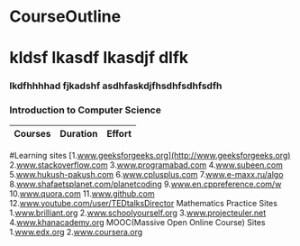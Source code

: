 # CourseOutline
# kldsf lkasdf lkasdjf dlfk

### lkdfhhhhad fjkadshf asdhfaskdjfhsdhfsdhfsdfh

### Introduction to Computer Science

Courses | Duration | Effort
:-- | :--: | :--:
#Learning sites
    [1.www.geeksforgeeks.org](http://www.geeksforgeeks.org)
    2.www.stackoverflow.com
    3.www.programabad.com
    4.www.subeen.com
    5.www.hukush-pakush.com
    6.www.cplusplus.com
    7.www.e-maxx.ru/algo
    8.www.shafaetsplanet.com/planetcoding
    9.www.en.cppreference.com/w
   10.www.quora.com
   11.www.github.com
   12.www.youtube.com/user/TEDtalksDirector
Mathematics Practice Sites
    1.www.brilliant.org
    2.www.schoolyourself.org
    3.www.projecteuler.net
    4.www.khanacademy.org
MOOC(Massive Open Online Course) Sites
    1.www.edx.org
    2.www.coursera.org

